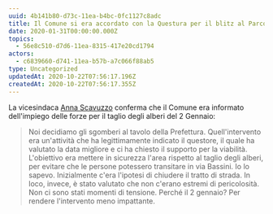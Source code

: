 ```yaml
---
uuid: 4b141b80-d73c-11ea-b4bc-0fc1127c8adc
title: Il Comune si era accordato con la Questura per il blitz al Parco Bassini
date: 2020-01-31T00:00:00.000Z
topics:
  - 56e8c510-d7d6-11ea-8315-417e20cd1794
actors:
  - c6839660-d741-11ea-b57b-a7c066f88ab5
type: Uncategorized
updatedAt: 2020-10-22T07:56:17.196Z
createdAt: 2020-10-22T07:56:17.355Z
---
```


La vicesindaca [Anna Scavuzzo](/actors/anna-scavuzzo) conferma che il Comune era informato dell'impiego delle forze per il taglio degli alberi del 2 Gennaio:

> Noi decidiamo gli sgomberi al tavolo della Prefettura. Quell'intervento era un'attività che ha legittimamente indicato il questore, il quale ha valutato la data migliore e ci ha chiesto il supporto per la viabilità. L'obiettivo era mettere in sicurezza l'area rispetto al taglio degli alberi, per evitare che le persone potessero transitare in via Bassini. Io lo sapevo. Inizialmente c'era l'ipotesi di chiudere il tratto di strada. In loco, invece, è stato valutato che non c'erano estremi di pericolosità. Non ci sono stati momenti di tensione. Perché il 2 gennaio? Per rendere l'intervento meno impattante.
